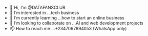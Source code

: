 - 👋 Hi, I’m @DATAFANSCLUB
- 👀 I’m interested in ...tech business
- 🌱 I’m currently learning ...how to start an online business
- 💞️ I’m looking to collaborate on ...AI and web development projects
- 📫 How to reach me ...+2347067894053 (WhatsApp only)

<!---
DATAFANSCLUB/DATAFANSCLUB is a ✨ special ✨ repository because its `README.md` (this file) appears on your GitHub profile.
You can click the Preview link to take a look at your changes.
--->
